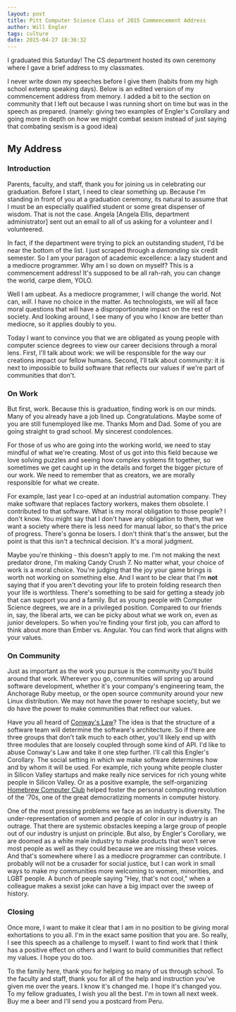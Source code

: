 ```yaml
---
layout: post
title: Pitt Computer Science Class of 2015 Commencement Address
author: Will Engler
tags: culture
date: 2015-04-27 18:36:32
---
```


I graduated this Saturday! The CS department hosted its own ceremony where I gave a brief address to my classmates.

I never write down my speeches before I give them (habits from my high school extemp speaking days). Below is an edited version of my commencement address from memory.
I added a bit to the section on community that I left out because I was running short on time but was in the speech as prepared. 
(namely: giving two examples of Engler's Corollary and going more in depth on _how_ we might combat sexism instead of just saying that combating sexism is a good idea)


## My Address

### Introduction
Parents, faculty, and staff, thank you for joining us in celebrating our graduation. 
Before I start, I need to clear something up.
Because I'm standing in front of you at a graduation ceremony, its natural to assume that I must be an especially qualified student or some great dispenser of wisdom.
That is not the case.
Angela [Angela Ellis, department administrator] sent out an email to all of us asking for a volunteer and I volunteered.

In fact, if the department were trying to pick an outstanding student, I'd be near the bottom of the list.
I just scraped through a _demanding_ six credit semester.
So I am your paragon of academic excellence: a lazy student and a mediocre programmer.
Why am I so down on myself? This is a commencement address!
It's supposed to be all rah-rah, you can change the world, carpe diem, YOLO.

Well I am upbeat.
As a mediocre programmer, I will change the world.
Not can, _will_.
I have no choice in the matter.
As technologists, we will all face moral questions that will have a disproportionate impact on the rest of society.
And looking around, I see many of you who I know are better than mediocre, so it applies doubly to you.

Today I want to convince you that we are obligated as young people with computer science degrees to view our career decisions through a moral lens.
First, I'll talk about work: we will be responsible for the way our creations impact our fellow humans.
Second, I'll talk about community: it is next to impossible to build software that reflects our values if we're part of communities that don't.

### On Work
But first, work.
Because this is graduation, finding work is on our minds.
Many of you already have a job lined up. Congratulations.
Maybe some of you are still funemployed like me. Thanks Mom and Dad.
Some of you are going straight to grad school. My sincerest condolences.

For those of us who are going into the working world, we need to stay mindful of what we're creating.
Most of us got into this field because we love solving puzzles and seeing how complex systems fit together, so sometimes we get caught up in the details and forget the bigger picture of our work.
We need to remember that as creators, we are morally responsible for what we create.

For example, last year I co-oped at an industrial automation company.
They make software that replaces factory workers, makes them obsolete.
I contributed to that software.
What is my moral obligation to those people?
I don't know.
You might say that I don't have any obligation to them,
that we want a society where there is less need for manual labor, so that's the price of progress. There's gonna be losers.
I don't think that's the answer, but the point is that this isn't a technical decision. It's a moral judgment.

Maybe you're thinking - this doesn't apply to me. I'm not making the next predator drone, I'm making Candy Crush 7.
No matter what, your choice of work is a moral choice. You're judging that the joy your game brings is worth not working on something else.
And I want to be clear that I'm **not** saying that if you aren't devoting your life to protein folding research then your life is worthless.
There's something to be said for getting a steady job that can support you and a family.
But as young people with Computer Science degrees, we are in a privileged position.
Compared to our friends in, say, the liberal arts, we can be picky about what we work on, even as junior developers.
So when you're finding your first job, you can afford to think about more than Ember vs. Angular.
You can find work that aligns with your values.

### On Community
Just as important as the work you pursue is the community you'll build around that work.
Wherever you go, communities will spring up around software development,
whether it's your company's engineering team, the Anchorage Ruby meetup, or the open source community around your new Linux distribution.
We may not have the power to reshape society, but we do have the power to make communities that reflect our values.

Have you all heard of [Conway's Law](http://en.wikipedia.org/wiki/Conway%27s_law)?
The idea is that the structure of a software team will determine the software's architecture.
So if there are three groups that don't talk much to each other, you'll likely end up with three modules that are loosely coupled through some kind of API.
I'd like to abuse Conway's Law and take it one step further.
I'll call this Engler's Corollary.
The social setting in which we make software determines how and by whom it will be used.
For example, rich young white people cluster in Silicon Valley startups and make really nice services for rich young white people in Silicon Valley.
Or as a positive example, the self-organizing [Homebrew Computer Club](http://en.wikipedia.org/wiki/Homebrew_Computer_Club) helped foster the personal computing revolution of the '70s, one of the great democratizing moments in computer history.

One of the most pressing problems we face as an industry is diversity.
The under-representation of women and people of color in our industry is an outrage.
That there are systemic obstacles keeping a large group of people out of our industry is unjust on principle.
But also, by Engler's Corollary, we are doomed as a white male industry to make products that won't serve most people as well as they could because we are missing these voices.
And that's somewhere where I as a mediocre programmer can contribute.
I probably will not be a crusader for social justice, but I can work in small ways to make my communities more welcoming to women, minorities, and LGBT people.
A bunch of people saying "Hey, that's not cool," when a colleague makes a sexist joke can have a big impact over the sweep of history.

### Closing
Once more, I want to make it clear that I am in no position to be giving moral exhortations to you all.
I'm in the exact same position that you are.
So really, I see this speech as a challenge to myself.
I want to find work that I think has a positive effect on others and I want to build communities that reflect my values.
I hope you do too.

To the family here, thank you for helping so many of us through school.
To the faculty and staff, thank you for all of the help and instruction you've given me over the years. I know it's changed me. 
I hope it's changed you.
To my fellow graduates, I wish you all the best.
I'm in town all next week. Buy me a beer and I'll send you a postcard from Peru.
